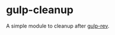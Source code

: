 # gulp-cleanup

A simple module to cleanup after [gulp-rev](https://github.com/sindresorhus/gulp-rev).
